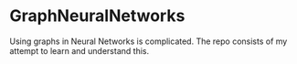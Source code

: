 # GraphNeuralNetworks
Using graphs in Neural Networks is complicated. The repo consists of my attempt to learn and understand this.

